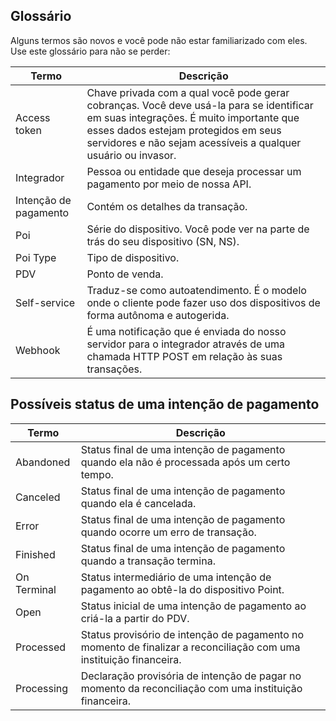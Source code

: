 ## Glossário

Alguns termos são novos e você pode não estar familiarizado com eles. Use este glossário para não se perder:

| Termo | Descrição |
| --- | --- |
| Access token | Chave privada com a qual você pode gerar cobranças. Você deve usá-la para se identificar em suas integrações. É muito importante que esses dados estejam protegidos em seus servidores e não sejam acessíveis a qualquer usuário ou invasor. |
| Integrador | Pessoa ou entidade que deseja processar um pagamento por meio de nossa API.|
| Intenção de pagamento | Contém os detalhes da transação.|
| Poi | Série do dispositivo. Você pode ver na parte de trás do seu dispositivo (SN, NS). |
| Poi Type | Tipo de dispositivo. |
| PDV | Ponto de venda.|
| Self-service | Traduz-se como autoatendimento. É o modelo onde o cliente pode fazer uso dos dispositivos de forma autônoma e autogerida. |
| Webhook | É uma notificação que é enviada do nosso servidor para o integrador através de uma chamada HTTP POST em relação às suas transações. |

## Possíveis status de uma intenção de pagamento

| Termo | Descrição |
| --- | --- |
| Abandoned | Status final de uma intenção de pagamento quando ela não é processada após um certo tempo. |
| Canceled | Status final de uma intenção de pagamento quando ela é cancelada. |
| Error | Status final de uma intenção de pagamento quando ocorre um erro de transação. |
| Finished | Status final de uma intenção de pagamento quando a transação termina. |
| On Terminal | Status intermediário de uma intenção de pagamento ao obtê-la do dispositivo Point. |
| Open | Status inicial de uma intenção de pagamento ao criá-la a partir do PDV. |
| Processed | Status provisório de intenção de pagamento no momento de finalizar a reconciliação com uma instituição financeira. |
| Processing | Declaração provisória de intenção de pagar no momento da reconciliação com uma instituição financeira. |
